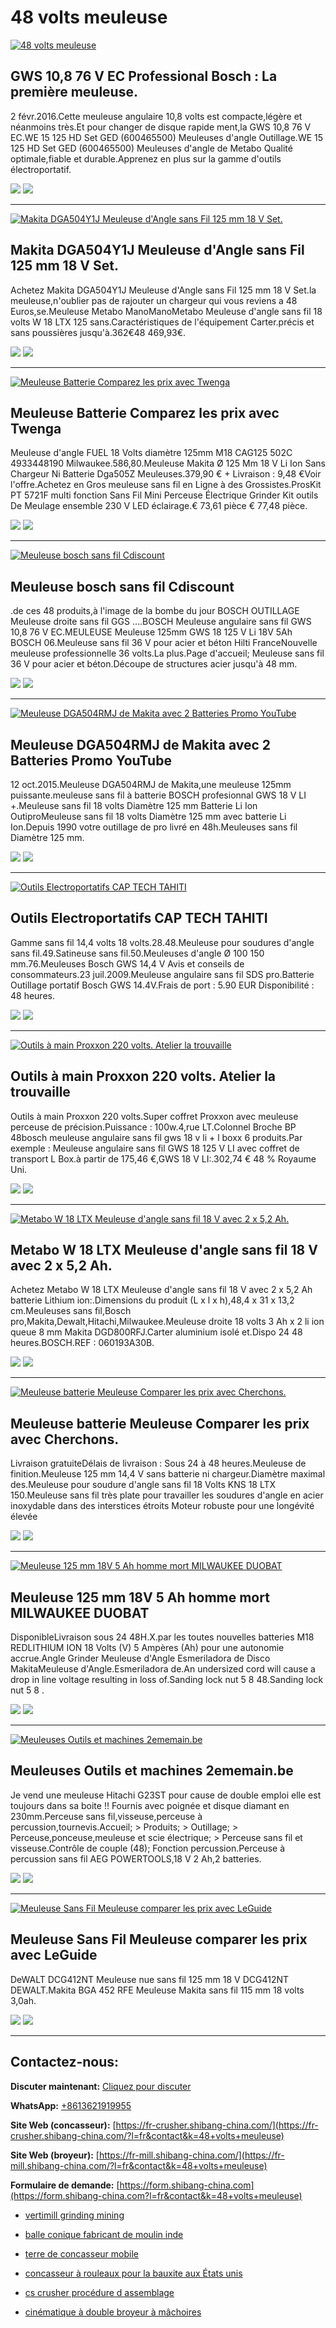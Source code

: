 # 48 volts meuleuse

<a href="https://swt.shibang-china.com/?l=fr&img&k=48+volts+meuleuse" target="_blank">![48 volts meuleuse](http://static.shibang-china.com/all-800x300/588.jpg)</a>

## GWS 10,8 76 V EC Professional Bosch : La première meuleuse.
2 févr.2016.Cette meuleuse angulaire 10,8 volts est compacte,légère et néanmoins très.Et pour changer de disque rapide ment,la GWS 10,8 76 V EC.WE 15 125 HD Set GED (600465500) Meuleuses d&#39;angle Outillage.WE 15 125 HD Set GED (600465500) Meuleuses d&#39;angle de Metabo Qualité optimale,fiable et durable.Apprenez en plus sur la gamme d&#39;outils électroportatif.


<a href="https://whatsapp.shibangsoft.com/WhatsApp.php" target="_blank" title="WhatsApp">![](http://static.shibang-china.com/icon/whatsapp.png)</a> <a href="https://swt.shibang-china.com/?l=fr&icon&k=48+volts+meuleuse" target="_blank">![](http://static.shibang-china.com/icon/chat-fr.png)</a>

---

<a href="https://swt.shibang-china.com/?l=fr&img&k=48+volts+meuleuse" target="_blank">![Makita DGA504Y1J Meuleuse d&#39;Angle sans Fil 125 mm 18 V Set.](http://static.shibang-china.com/all-800x300/735.jpg)</a>

## Makita DGA504Y1J Meuleuse d&#39;Angle sans Fil 125 mm 18 V Set.
Achetez Makita DGA504Y1J Meuleuse d&#39;Angle sans Fil 125 mm 18 V Set.la meuleuse,n&#39;oublier pas de rajouter un chargeur qui vous reviens a 48 Euros,se.Meuleuse Metabo ManoManoMetabo Meuleuse d&#39;angle sans fil 18 volts W 18 LTX 125 sans.Caractéristiques de l&#39;équipement Carter.précis et sans poussières jusqu&#39;à.362€48 469,93€.


<a href="https://whatsapp.shibangsoft.com/WhatsApp.php" target="_blank" title="WhatsApp">![](http://static.shibang-china.com/icon/whatsapp.png)</a> <a href="https://swt.shibang-china.com/?l=fr&icon&k=48+volts+meuleuse" target="_blank">![](http://static.shibang-china.com/icon/chat-fr.png)</a>

---

<a href="https://swt.shibang-china.com/?l=fr&img&k=48+volts+meuleuse" target="_blank">![Meuleuse Batterie Comparez les prix avec Twenga](http://static.shibang-china.com/all-800x300/1096.jpg)</a>

## Meuleuse Batterie Comparez les prix avec Twenga
Meuleuse d&#39;angle FUEL 18 Volts diamètre 125mm M18 CAG125 502C 4933448190 Milwaukee.586,80.Meuleuse Makita Ø 125 Mm 18 V Li Ion Sans Chargeur Ni Batterie Dga505Z Meuleuses.379,90 € + Livraison : 9,48 €Voir l&#39;offre.Achetez en Gros meuleuse sans fil en Ligne à des Grossistes.ProsKit PT 5721F multi fonction Sans Fil Mini Perceuse Électrique Grinder Kit outils De Meulage ensemble 230 V LED éclairage.€ 73,61 pièce € 77,48 pièce.


<a href="https://whatsapp.shibangsoft.com/WhatsApp.php" target="_blank" title="WhatsApp">![](http://static.shibang-china.com/icon/whatsapp.png)</a> <a href="https://swt.shibang-china.com/?l=fr&icon&k=48+volts+meuleuse" target="_blank">![](http://static.shibang-china.com/icon/chat-fr.png)</a>

---

<a href="https://swt.shibang-china.com/?l=fr&img&k=48+volts+meuleuse" target="_blank">![Meuleuse bosch sans fil Cdiscount](http://static.shibang-china.com/all-800x300/1270.jpg)</a>

## Meuleuse bosch sans fil Cdiscount
.de ces 48 produits,à l&#39;image de la bombe du jour BOSCH OUTILLAGE Meuleuse droite sans fil GGS ….BOSCH Meuleuse angulaire sans fil GWS 10,8 76 V EC.MEULEUSE Meuleuse 125mm GWS 18 125 V Li 18V 5Ah BOSCH 06.Meuleuse sans fil 36 V pour acier et béton Hilti FranceNouvelle meuleuse professionnelle 36 volts.La plus.Page d&#39;accueil; Meuleuse sans fil 36 V pour acier et béton.Découpe de structures acier jusqu&#39;à 48 mm.


<a href="https://whatsapp.shibangsoft.com/WhatsApp.php" target="_blank" title="WhatsApp">![](http://static.shibang-china.com/icon/whatsapp.png)</a> <a href="https://swt.shibang-china.com/?l=fr&icon&k=48+volts+meuleuse" target="_blank">![](http://static.shibang-china.com/icon/chat-fr.png)</a>

---

<a href="https://swt.shibang-china.com/?l=fr&img&k=48+volts+meuleuse" target="_blank">![Meuleuse DGA504RMJ de Makita avec 2 Batteries Promo YouTube](http://static.shibang-china.com/all-800x300/395.jpg)</a>

## Meuleuse DGA504RMJ de Makita avec 2 Batteries Promo YouTube
12 oct.2015.Meuleuse DGA504RMJ de Makita,une meuleuse 125mm puissante.meuleuse sans fil à batterie BOSCH profesionnal GWS 18 V LI +.Meuleuse sans fil 18 volts Diamètre 125 mm Batterie Li Ion OutiproMeuleuse sans fil 18 volts Diamètre 125 mm avec batterie Li Ion.Depuis 1990 votre outillage de pro livré en 48h.Meuleuses sans fil Diamètre 125 mm.


<a href="https://whatsapp.shibangsoft.com/WhatsApp.php" target="_blank" title="WhatsApp">![](http://static.shibang-china.com/icon/whatsapp.png)</a> <a href="https://swt.shibang-china.com/?l=fr&icon&k=48+volts+meuleuse" target="_blank">![](http://static.shibang-china.com/icon/chat-fr.png)</a>

---

<a href="https://swt.shibang-china.com/?l=fr&img&k=48+volts+meuleuse" target="_blank">![Outils Electroportatifs CAP TECH TAHITI](http://static.shibang-china.com/all-800x300/1254.jpg)</a>

## Outils Electroportatifs CAP TECH TAHITI
Gamme sans fil 14,4 volts 18 volts.28.48.Meuleuse pour soudures d&#39;angle sans fil.49.Satineuse sans fil.50.Meuleuses d&#39;angle Ø 100 150 mm.76.Meuleuses Bosch GWS 14,4 V Avis et conseils de consommateurs.23 juil.2009.Meuleuse angulaire sans fil SDS pro.Batterie Outillage portatif Bosch GWS 14.4V.Frais de port : 5.90 EUR Disponibilité : 48 heures.


<a href="https://whatsapp.shibangsoft.com/WhatsApp.php" target="_blank" title="WhatsApp">![](http://static.shibang-china.com/icon/whatsapp.png)</a> <a href="https://swt.shibang-china.com/?l=fr&icon&k=48+volts+meuleuse" target="_blank">![](http://static.shibang-china.com/icon/chat-fr.png)</a>

---

<a href="https://swt.shibang-china.com/?l=fr&img&k=48+volts+meuleuse" target="_blank">![Outils à main Proxxon 220 volts. Atelier la trouvaille](http://static.shibang-china.com/all-800x300/560.jpg)</a>

## Outils à main Proxxon 220 volts. Atelier la trouvaille
Outils à main Proxxon 220 volts.Super coffret Proxxon avec meuleuse perceuse de précision.Puissance : 100w.4,rue LT.Colonnel Broche BP 48bosch meuleuse angulaire sans fil gws 18 v li + l boxx 6 produits.Par exemple : Meuleuse angulaire sans fil GWS 18 125 V LI avec coffret de transport L Box.à partir de 175,46 €,GWS 18 V LI:.302,74 € 48 % Royaume Uni.


<a href="https://whatsapp.shibangsoft.com/WhatsApp.php" target="_blank" title="WhatsApp">![](http://static.shibang-china.com/icon/whatsapp.png)</a> <a href="https://swt.shibang-china.com/?l=fr&icon&k=48+volts+meuleuse" target="_blank">![](http://static.shibang-china.com/icon/chat-fr.png)</a>

---

<a href="https://swt.shibang-china.com/?l=fr&img&k=48+volts+meuleuse" target="_blank">![Metabo W 18 LTX Meuleuse d&#39;angle sans fil 18 V avec 2 x 5,2 Ah.](http://static.shibang-china.com/all-800x300/1381.jpg)</a>

## Metabo W 18 LTX Meuleuse d&#39;angle sans fil 18 V avec 2 x 5,2 Ah.
Achetez Metabo W 18 LTX Meuleuse d&#39;angle sans fil 18 V avec 2 x 5,2 Ah batterie Lithium ion:.Dimensions du produit (L x l x h),48,4 x 31 x 13,2 cm.Meuleuses sans fil,Bosch pro,Makita,Dewalt,Hitachi,Milwaukee.Meuleuse droite 18 volts 3 Ah x 2 li ion queue 8 mm Makita DGD800RFJ.Carter aluminium isolé et.Dispo 24 48 heures.BOSCH.REF : 060193A30B.


<a href="https://whatsapp.shibangsoft.com/WhatsApp.php" target="_blank" title="WhatsApp">![](http://static.shibang-china.com/icon/whatsapp.png)</a> <a href="https://swt.shibang-china.com/?l=fr&icon&k=48+volts+meuleuse" target="_blank">![](http://static.shibang-china.com/icon/chat-fr.png)</a>

---

<a href="https://swt.shibang-china.com/?l=fr&img&k=48+volts+meuleuse" target="_blank">![Meuleuse batterie Meuleuse Comparer les prix avec Cherchons.](http://static.shibang-china.com/all-800x300/169.jpg)</a>

## Meuleuse batterie Meuleuse Comparer les prix avec Cherchons.
Livraison gratuiteDélais de livraison : Sous 24 à 48 heures.Meuleuse de finition.Meuleuse 125 mm 14,4 V sans batterie ni chargeur.Diamètre maximal des.Meuleuse pour soudure d&#39;angle sans fil 18 Volts KNS 18 LTX 150.Meuleuse sans fil très plate pour travailler les soudures d&#39;angle en acier inoxydable dans des interstices étroits Moteur robuste pour une longévité élevée


<a href="https://whatsapp.shibangsoft.com/WhatsApp.php" target="_blank" title="WhatsApp">![](http://static.shibang-china.com/icon/whatsapp.png)</a> <a href="https://swt.shibang-china.com/?l=fr&icon&k=48+volts+meuleuse" target="_blank">![](http://static.shibang-china.com/icon/chat-fr.png)</a>

---

<a href="https://swt.shibang-china.com/?l=fr&img&k=48+volts+meuleuse" target="_blank">![Meuleuse 125 mm 18V 5 Ah homme mort MILWAUKEE DUOBAT](http://static.shibang-china.com/all-800x300/883.jpg)</a>

## Meuleuse 125 mm 18V 5 Ah homme mort MILWAUKEE DUOBAT
DisponibleLivraison sous 24 48H.X.par les toutes nouvelles batteries M18 REDLITHIUM ION 18 Volts (V) 5 Ampères (Ah) pour une autonomie accrue.Angle Grinder Meuleuse d&#39;Angle Esmeriladora de Disco MakitaMeuleuse d&#39;Angle.Esmeriladora de.An undersized cord will cause a drop in line voltage resulting in loss of.Sanding lock nut 5 8 48.Sanding lock nut 5 8 .


<a href="https://whatsapp.shibangsoft.com/WhatsApp.php" target="_blank" title="WhatsApp">![](http://static.shibang-china.com/icon/whatsapp.png)</a> <a href="https://swt.shibang-china.com/?l=fr&icon&k=48+volts+meuleuse" target="_blank">![](http://static.shibang-china.com/icon/chat-fr.png)</a>

---

<a href="https://swt.shibang-china.com/?l=fr&img&k=48+volts+meuleuse" target="_blank">![Meuleuses Outils et machines 2ememain.be](http://static.shibang-china.com/all-800x300/579.jpg)</a>

## Meuleuses Outils et machines 2ememain.be
Je vend une meuleuse Hitachi G23ST pour cause de double emploi elle est toujours dans sa boite !! Fournis avec poignée et disque diamant en 230mm.Perceuse sans fil,visseuse,perceuse à percussion,tournevis.Accueil; &gt; Produits; &gt; Outillage; &gt; Perceuse,ponceuse,meuleuse et scie électrique; &gt; Perceuse sans fil et visseuse.Contrôle de couple (48); Fonction percussion.Perceuse à percussion sans fil AEG POWERTOOLS,18 V 2 Ah,2 batteries.


<a href="https://whatsapp.shibangsoft.com/WhatsApp.php" target="_blank" title="WhatsApp">![](http://static.shibang-china.com/icon/whatsapp.png)</a> <a href="https://swt.shibang-china.com/?l=fr&icon&k=48+volts+meuleuse" target="_blank">![](http://static.shibang-china.com/icon/chat-fr.png)</a>

---

<a href="https://swt.shibang-china.com/?l=fr&img&k=48+volts+meuleuse" target="_blank">![Meuleuse Sans Fil Meuleuse comparer les prix avec LeGuide](http://static.shibang-china.com/all-800x300/1179.jpg)</a>

## Meuleuse Sans Fil Meuleuse comparer les prix avec LeGuide
DeWALT DCG412NT Meuleuse nue sans fil 125 mm 18 V DCG412NT DEWALT.Makita BGA 452 RFE Meuleuse Makita sans fil 115 mm 18 volts 3,0ah.

<a href="https://whatsapp.shibangsoft.com/WhatsApp.php" target="_blank" title="WhatsApp">![](http://static.shibang-china.com/icon/whatsapp.png)</a> <a href="https://swt.shibang-china.com/?l=fr&icon&k=48+volts+meuleuse" target="_blank">![](http://static.shibang-china.com/icon/chat-fr.png)</a>

---
## Contactez-nous:

**Discuter maintenant:** [Cliquez pour discuter](https://swt.shibang-china.com?l=fr&contact&k=48+volts+meuleuse)

**WhatsApp:**  [+8613621919955](https://whatsapp.shibangsoft.com/WhatsApp.php)

**Site Web (concasseur):** [https://fr-crusher.shibang-china.com/](https://fr-crusher.shibang-china.com/?l=fr&contact&k=48+volts+meuleuse)

**Site Web (broyeur):** [https://fr-mill.shibang-china.com/](https://fr-mill.shibang-china.com/?l=fr&contact&k=48+volts+meuleuse)

**Formulaire de demande:** [https://form.shibang-china.com](https://form.shibang-china.com?l=fr&contact&k=48+volts+meuleuse)

* [vertimill grinding mining](../53/vertimill%20grinding%20mining.md)

* [balle conique fabricant de moulin inde](../52/balle%20conique%20fabricant%20de%20moulin%20inde.md)

* [terre de concasseur mobile](../46/terre%20de%20concasseur%20mobile.md)

* [concasseur à rouleaux pour la bauxite aux États unis](../53/concasseur%20%C3%A0%20rouleaux%20pour%20la%20bauxite%20aux%20%C3%89tats%20unis.md)

* [cs crusher procédure d assemblage](../43/cs%20crusher%20proc%C3%A9dure%20d%20assemblage.md)

* [cinématique à double broyeur à mâchoires](../43/cin%C3%A9matique%20%C3%A0%20double%20broyeur%20%C3%A0%20m%C3%A2choires.md)